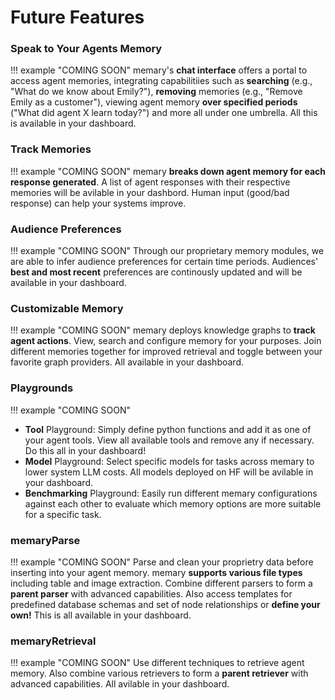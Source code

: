# Future Features 
### Speak to Your Agents Memory 
!!! example "COMING SOON"
memary's **chat interface** offers a portal to access agent memories, integrating capabilitiies such as **searching** (e.g., "What do we know about Emily?"), **removing** memories (e.g., "Remove Emily as a customer"), viewing agent memory **over specified periods** ("What did agent X learn today?") and more all under one umbrella. All this is available in your dashboard. 

### Track Memories 
!!! example "COMING SOON"
memary **breaks down agent memory for each response generated**. A list of agent responses with their respective memories will be avilable in your dashbord. Human input (good/bad response) can help your systems improve. 

### Audience Preferences 
!!! example "COMING SOON"
Through our proprietary memory modules, we are able to infer audience preferences for certain time periods. Audiences' **best and most recent** preferences are continously updated and will be available in your dashboard.  

### Customizable Memory  
!!! example "COMING SOON" 
memary deploys knowledge graphs to **track agent actions**. View, search and configure memory for your purposes. Join different memories together for improved retrieval and toggle between your favorite graph providers. All available in your dashboard.  

### Playgrounds 
!!! example "COMING SOON" 
- **Tool** Playground: Simply define python functions and add it as one of your agent tools. View all available tools and remove any if necessary. Do this all in your dashboard!
- **Model** Playground: Select specific models for tasks across memary to lower system LLM costs. All models deployed on HF will be avilable in your dashboard.  
- **Benchmarking** Playground: Easily run different memary configurations against each other to evaluate which memory options are more suitable for a specific task. 

### memaryParse 
!!! example "COMING SOON" 
Parse and clean your proprietry data before inserting into your agent memory. memary **supports various file types** including table and image extraction. Combine different parsers to form a **parent parser** with advanced capabilities. Also access templates for predefined database schemas and set of node relationships or **define your own!** This is all available in your dashboard. 

### memaryRetrieval 
!!! example "COMING SOON" 
Use different techniques to retrieve agent memory. Also combine various retrievers to form a **parent retriever** with advanced capabilities. All avilable in your dashboard. 

<!--
As mentioned, memary will benefit from the following integrations:

- Create an LLM Judge that scores the ReACT agent forming a feedback loop. See [Zooter](https://arxiv.org/abs/2311.08692) for insights.
- Expand the knowledge graph’s capabilities to support multiple modalities, i.e., images.
- Optimize the graph to reduce latency of search times.
- Instead of extracting the top N entities from the entity knowledge store deploy more advanced memory compression techniques such as extracting only the entities included in the agent’s response.

!!! note "memary's Future Structure" 
    Currently memary is structured so that the ReAct agent can only process one query at a time. We hope to see **multiprocessing** integrated so that the agent can process many subqueries simultaneously. We expect this to improve the relevancy and accuracy of responses. The source code for both decomposing the query and reranking the many agent responses has been provided, and once multiprocessing has been added to the system, these components can easily be integrated into the main `ChatAgent` class. The diagram below shows how the newly integrated system would work.

![memary_final](https://github.com/kingjulio8238/memary/blob/main/diagrams/final.png?raw=true) 

## Query Decomposition 
![QD](https://github.com/kingjulio8238/memary/blob/main/diagrams/query_decomposition.png?raw=true) 

### Why decompose? 
- User queries are complex and multifaceted, and base-model LLMs are often unable to fully understand all aspects of the query in order to create a succinct and accurate response.
- Allows an LLM of similar capabilities to answer easier questions and synthesize those answers to provide an improved response.

### How it works 
- Initially, a LlamaIndex fine-tuned query engine approach was taken. However, the LangChain query engine was found to be faster and easier to use. LangChain’s PydanticToolsParser framework was used. The query_engine_with_examples has been given 87 pre-decomposed queries (complex query + set of subqueries) to determine a pattern. Users can invoke the engine with individual queries or collate them into a list and invoke them by batch.

- Individual Invocation: 
``` py title="Individual decomposition" 
sub_qs = query_analyzer_with_examples.invoke( {"question": "What is 2 + 2? Why is it not 3?"} )
```

- Batch Invocation:
``` py title="Batch decomposition" 
questions = ["Where can I buy a Macbook Pro with an M3 chip? What is the difference to the M2 chip? How much more expensive is  the M3?", "How can I buy tickets to the upcoming NBA game? What is the price of lower bowl seats versus nosebleeds? What is the view like at either seat?", "Between a Macbook and a Windows machine, which is better for systems engineering? Which chips are most ideal? What is the price difference between the two?",] 

responses = [] for question in questions: 
responses.append(query_analyzer_with_examples.invoke({"question": question}))
```

!!! note "Purpose in larger system"
    - In a parallel system, the agent will be able to parse multiple queries at once. The query decomposer (QD) will pass all subqueries (or original query if no subqueries exist) to the agent at once.
    - Simultaneously, QD will pass the original query to the reranking module to rerank the agent responses based on their relevance to the pre-decomposed query.

!!! info "Future Contributions"
    Self-Learning: Whenever queries are decomposed, those examples will be appended to the engine’s example store as a **feedback loop** for improved future performance.

## Reranking 
![reranking](https://github.com/kingjulio8238/memary/blob/main/diagrams/reranking_diagram.png?raw=true) 

### Why rerank responses? 
Ensure that the various responses to subqueries, when merged, are relevant to the original query prior to decomposition.

### Our approach 
- We benchmarked three models to determine which one would best work for reranking: **BM25 Reranking Fusion, Cohere Rerank, and ColBERT Rerank**. After testing BM25, it was clear that the model was not able to classify the different responses and provide a simple merged answer. Instead of answering the question, it combined all the information on the page, introducing irrelevant information.
- Next, when testing out Cohere, the model performed better than BM25 but was still not classifying the paragraphs well. The reranking was not always accurate, as it performed well for some questions but was not able to rank others. Furthermore, the ranking was still pretty inaccurate, performing between 0.25 - 0.5 out of 1.
- Finally, we tested ColBERT rerank, and it was found that this model performed best compared to the other two. ColBERT was able to synthesize results from the given data and ranked them very accurately, with reranking scores between 0.6 - 0.7 out of 1. With this, ColBERT had the most potential, being able to determine which responses were most related and important to answering the query.

!!! note "Purpose in larger system"
    Passes the reranking result to the knowledge graph for storage and to the new context window as one source of context for inference.

!!! info "Future Contributions"
    Future Benchmarking: Include the Cohere Rerank 3 model and others in the reranking [analysis](https://docs.google.com/document/d/1gHzvgktqnHcg7wbIuKHr6W5NMYk6UVlJkRQfSqzk9e4/edit). The data used for benchmarking can be found [here](https://docs.google.com/document/d/1knfJRsoEzjKziilmF_ZwSwMRBvYbF0yNlRdpDteDiW4/edit?usp=sharing). Add to it!

-->